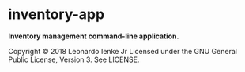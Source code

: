 # inventory-app
**Inventory management command-line application.**

Copyright © 2018 Leonardo Ienke Jr
Licensed under the GNU General Public License, Version 3. See LICENSE.
